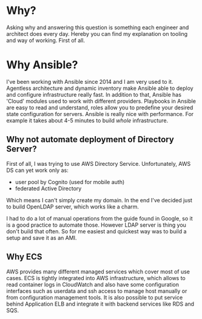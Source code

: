 # Why?

Asking why and answering this question is something each engineer and architect does every day.
Hereby you can find my explanation on tooling and way of working.
First of all.


# Why Ansible?

I've been working with Ansible since 2014 and I am very used to it. Agentless architecture and dynamic inventory make Ansible able to deploy and configure infrastructure really fast.
In addition to that, Ansible has 'Cloud' modules used to work with different providers.
Playbooks in Ansible are easy to read and understand, roles allow you to predefine your desired state configuration for servers.
Ansible is really nice with performance. For example it takes about 4-5 minutes to build *whole* infrastructure.


## Why not automate deployment of Directory Server?

First of all, I was trying to use AWS Directory Service.
Unfortunately, AWS DS can yet work only as:

* user pool by Cognito (used for mobile auth)
* federated Active Directory

Which means I can't simply create my domain.
In the end I've decided just to build OpenLDAP server, which works like a charm.

I had to do a lot of manual operations from the guide found in Google, so it is a good practice to automate those.
However LDAP server is thing you don't build that often. So for me easiest and quickest way was to build a setup and save it as an AMI.


## Why ECS

AWS provides many different managed services which cover most of use cases. ECS is tightly integrated into AWS infrastructure, which allows to read container logs in CloudWatch and also have some configuration interfaces such as userdata and ssh access to manage host manually or from configuration management tools.
It is also possible to put service behind Application ELB and integrate it with backend services like RDS and SQS.